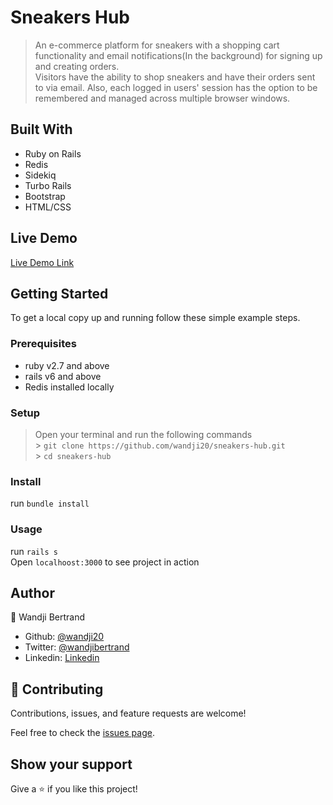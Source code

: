 # Sneakers Hub

> An e-commerce platform for sneakers with a shopping cart functionality and email notifications(In the background) for signing up and creating orders. <br>
> Visitors have the ability to shop sneakers and have their orders sent to via email. Also, each logged in users' session has the option to be remembered and managed across multiple browser windows.

## Built With

- Ruby on Rails
- Redis
- Sidekiq
- Turbo Rails
- Bootstrap
- HTML/CSS

## Live Demo

[Live Demo Link](https://sneakers-hub.herokuapp.com/)

## Getting Started

To get a local copy up and running follow these simple example steps.

### Prerequisites

- ruby v2.7 and above
- rails v6 and above
- Redis installed locally

### Setup

> Open your terminal and run the following commands <br> > `git clone https://github.com/wandji20/sneakers-hub.git` <br> > `cd sneakers-hub` <br>

### Install

run `bundle install`

### Usage

run `rails s` <br>
Open `localhoost:3000` to see project in action

##

## Author

👤 Wandji Bertrand

- Github: [@wandji20](https://github.com/wandji20)
- Twitter: [@wandjibertrand](https://twitter.com/wandjibertrand)
- Linkedin: [Linkedin](https://www.linkedin.com/in/wandji-bertrand/)

## 🤝 Contributing

Contributions, issues, and feature requests are welcome!

Feel free to check the [issues page](../../issues/).

## Show your support

Give a ⭐️ if you like this project!
